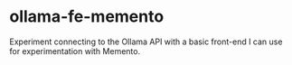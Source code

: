 # ollama-fe-memento
Experiment connecting to the Ollama API with a basic front-end I can use for experimentation with Memento. 
